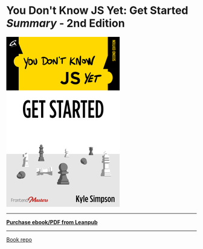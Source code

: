 # You Don't Know JS Yet: Get Started **_Summary_** - 2nd Edition

<img src="images/cover.png" width="300">

---

**[Purchase ebook/PDF from Leanpub](https://leanpub.com/ydkjsy-get-started)**

---

<a href="https://github.com/getify/You-Dont-Know-JS/tree/2nd-ed/get-started">Book repo</a>
